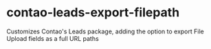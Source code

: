 # contao-leads-export-filepath
Customizes Contao's Leads package, adding the option to export File Upload fields as a full URL paths
